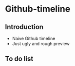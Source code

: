 # Github-timeline

## Introduction
- Naive Github timeline
- Just ugly and rough preview 

## To do list

